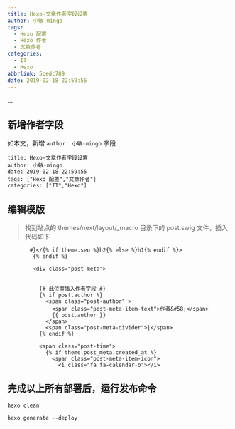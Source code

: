 ```yaml
---
title: Hexo-文章作者字段设置
author: 小敏-mingo
tags:
  - Hexo 配置
  - Hexo 作者
  - 文章作者
categories:
  - IT
  - Hexo
abbrlink: 5cedc789
date: 2019-02-18 22:59:55
---
```

...
<!-- more -->

## 新增作者字段
  如本文，新增 `author: 小敏-mingo` 字段
  
  ```
  title: Hexo-文章作者字段设置
  author: 小敏-mingo
  date: 2019-02-18 22:59:55
  tags: ["Hexo 配置","文章作者"]
  categories: ["IT","Hexo"]
  ```

## 编辑模版
  > 找到站点的 themes/next/layout/\_macro 目录下的 post.swig 文件，插入代码如下

```
       #}</{% if theme.seo %}h2{% else %}h1{% endif %}>
        {% endif %}

        <div class="post-meta">


          {# 此位置插入作者字段 #}
          {% if post.author %}
            <span class="post-author" >
              <span class="post-meta-item-text">作者&#58;</span>
              {{ post.author }}
            </span>
            <span class="post-meta-divider">|</span>
          {% endif %}

          <span class="post-time">
            {% if theme.post_meta.created_at %}
              <span class="post-meta-item-icon">
                <i class="fa fa-calendar-o"></i>
```

## 完成以上所有部署后，运行发布命令

```
hexo clean

hexo generate --deploy
```